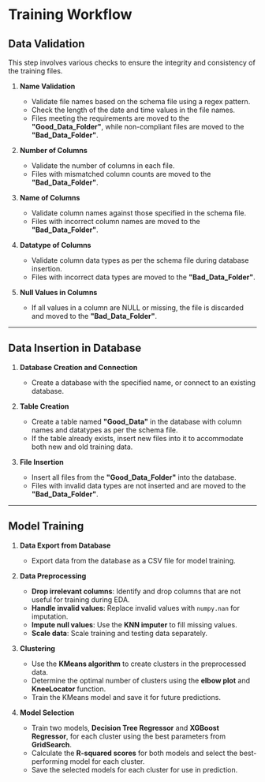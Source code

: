 # Training Workflow

## Data Validation  
This step involves various checks to ensure the integrity and consistency of the training files.  

1. **Name Validation**  
   - Validate file names based on the schema file using a regex pattern.  
   - Check the length of the date and time values in the file names.  
   - Files meeting the requirements are moved to the **"Good_Data_Folder"**, while non-compliant files are moved to the **"Bad_Data_Folder"**.  

2. **Number of Columns**  
   - Validate the number of columns in each file.  
   - Files with mismatched column counts are moved to the **"Bad_Data_Folder"**.  

3. **Name of Columns**  
   - Validate column names against those specified in the schema file.  
   - Files with incorrect column names are moved to the **"Bad_Data_Folder"**.  

4. **Datatype of Columns**  
   - Validate column data types as per the schema file during database insertion.  
   - Files with incorrect data types are moved to the **"Bad_Data_Folder"**.  

5. **Null Values in Columns**  
   - If all values in a column are NULL or missing, the file is discarded and moved to the **"Bad_Data_Folder"**.  

---

## Data Insertion in Database  

1. **Database Creation and Connection**  
   - Create a database with the specified name, or connect to an existing database.  

2. **Table Creation**  
   - Create a table named **"Good_Data"** in the database with column names and datatypes as per the schema file.  
   - If the table already exists, insert new files into it to accommodate both new and old training data.  

3. **File Insertion**  
   - Insert all files from the **"Good_Data_Folder"** into the database.  
   - Files with invalid data types are not inserted and are moved to the **"Bad_Data_Folder"**.  

---

## Model Training  

1. **Data Export from Database**  
   - Export data from the database as a CSV file for model training.  

2. **Data Preprocessing**  
   - **Drop irrelevant columns**: Identify and drop columns that are not useful for training during EDA.  
   - **Handle invalid values**: Replace invalid values with `numpy.nan` for imputation.  
   - **Impute null values**: Use the **KNN imputer** to fill missing values.  
   - **Scale data**: Scale training and testing data separately.  

3. **Clustering**  
   - Use the **KMeans algorithm** to create clusters in the preprocessed data.  
   - Determine the optimal number of clusters using the **elbow plot** and **KneeLocator** function.  
   - Train the KMeans model and save it for future predictions.  

4. **Model Selection**  
   - Train two models, **Decision Tree Regressor** and **XGBoost Regressor**, for each cluster using the best parameters from **GridSearch**.  
   - Calculate the **R-squared scores** for both models and select the best-performing model for each cluster.  
   - Save the selected models for each cluster for use in prediction.  